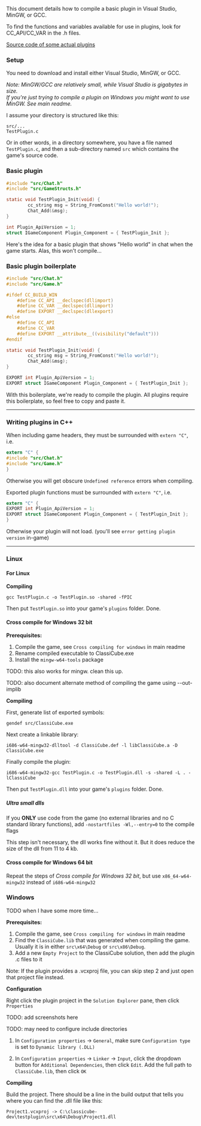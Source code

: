 This document details how to compile a basic plugin in Visual Studio, MinGW, or GCC.

To find the functions and variables available for use in plugins, look for CC_API/CC_VAR in the .h files.

[Source code of some actual plugins](https://github.com/UnknownShadow200/ClassiCube-Plugins/tree/master/src)

### Setup

You need to download and install either Visual Studio, MinGW, or GCC.

*Note: MinGW/GCC are relatively small, while Visual Studio is gigabytes in size.  
If you're just trying to compile a plugin on Windows you might want to use MinGW. See main readme.*

I assume your directory is structured like this:
```
src/...
TestPlugin.c
```
Or in other words, in a directory somewhere, you have a file named ```TestPlugin.c```, and then a sub-directory named ```src``` which contains the game's source code.

### Basic plugin
```C
#include "src/Chat.h"
#include "src/GameStructs.h"

static void TestPlugin_Init(void) {
        cc_string msg = String_FromConst("Hello world!");
        Chat_Add(&msg);
}

int Plugin_ApiVersion = 1;
struct IGameComponent Plugin_Component = { TestPlugin_Init };
```
Here's the idea for a basic plugin that shows "Hello world" in chat when the game starts. Alas, this won't compile...

### Basic plugin boilerplate
```C
#include "src/Chat.h"
#include "src/Game.h"

#ifdef CC_BUILD_WIN
    #define CC_API __declspec(dllimport)
    #define CC_VAR __declspec(dllimport)
    #define EXPORT __declspec(dllexport)
#else
    #define CC_API
    #define CC_VAR
    #define EXPORT __attribute__((visibility("default")))
#endif

static void TestPlugin_Init(void) {
        cc_string msg = String_FromConst("Hello world!");
        Chat_Add(&msg);
}

EXPORT int Plugin_ApiVersion = 1;
EXPORT struct IGameComponent Plugin_Component = { TestPlugin_Init };
```
With this boilerplate, we're ready to compile the plugin.
All plugins require this boilerplate, so feel free to copy and paste it.

---

### Writing plugins in C++
When including game headers, they must be surrounded with `extern "C"`, i.e.
```C
extern "C" {
#include "src/Chat.h"
#include "src/Game.h"
}
```
Otherwise you will get obscure `Undefined reference` errors when compiling.

Exported plugin functions must be surrounded with `extern "C"`, i.e.
```C
extern "C" {
EXPORT int Plugin_ApiVersion = 1;
EXPORT struct IGameComponent Plugin_Component = { TestPlugin_Init };
}
```
Otherwise your plugin will not load. (you'll see `error getting plugin version` in-game)

---

### Linux
#### For Linux
**Compiling**

```gcc TestPlugin.c -o TestPlugin.so -shared -fPIC```

Then put ```TestPlugin.so``` into your game's ```plugins``` folder. Done.

#### Cross compile for Windows 32 bit
**Prerequisites:**

1) Compile the game, see ```Cross compiling for windows``` in main readme
2) Rename compiled executable to ClassiCube.exe
3) Install the ```mingw-w64-tools``` package

TODO: this also works for mingw. clean this up.

TODO: also document alternate method of compiling the game using --out-implib

**Compiling**

First, generate list of exported symbols: 

```gendef src/ClassiCube.exe```

Next create a linkable library: 

```i686-w64-mingw32-dlltool -d ClassiCube.def -l libClassiCube.a -D ClassiCube.exe```

Finally compile the plugin:

```i686-w64-mingw32-gcc TestPlugin.c -o TestPlugin.dll -s -shared -L . -lClassiCube```

Then put ```TestPlugin.dll``` into your game's ```plugins``` folder. Done.

##### Ultra small dlls
If you **ONLY** use code from the game (no external libraries and no C standard library functions), add ```-nostartfiles -Wl,--entry=0``` to the compile flags

This step isn't necessary, the dll works fine without it. But it does reduce the size of the dll from 11 to 4 kb.

#### Cross compile for Windows 64 bit
Repeat the steps of *Cross compile for Windows 32 bit*, but use ```x86_64-w64-mingw32``` instead of ```i686-w64-mingw32```


### Windows
TODO when I have some more time...

**Prerequisites:**

1) Compile the game, see ```Cross compiling for windows``` in main readme
2) Find the `ClassiCube.lib` that was generated when compiling the game. Usually it is in either `src\x64\Debug` or `src\x86\Debug`.
3) Add a new `Empty Project` to the ClassiCube solution, then add the plugin .c files to it

Note: If the plugin provides a .vcxproj file, you can skip step 2 and just open that project file instead.

**Configuration**

Right click the plugin project in the `Solution Explorer` pane, then click `Properties`

TODO: add screenshots here

TODO: may need to configure include directories

1) In `Configuration properties` -> `General`, make sure `Configuration type` is set to `Dynamic library (.DLL)`

2) In `Configuration properties` -> `Linker` -> `Input`, click the dropdown button for `Additional Dependencies`, then click `Edit`. Add the full path to `ClassiCube.lib`, then click `OK`

**Compiling**

Build the project. There should be a line in the build output that tells you where you can find the .dll file like this:
```
Project1.vcxproj -> C:\classicube-dev\testplugin\src\x64\Debug\Project1.dll
``` 
